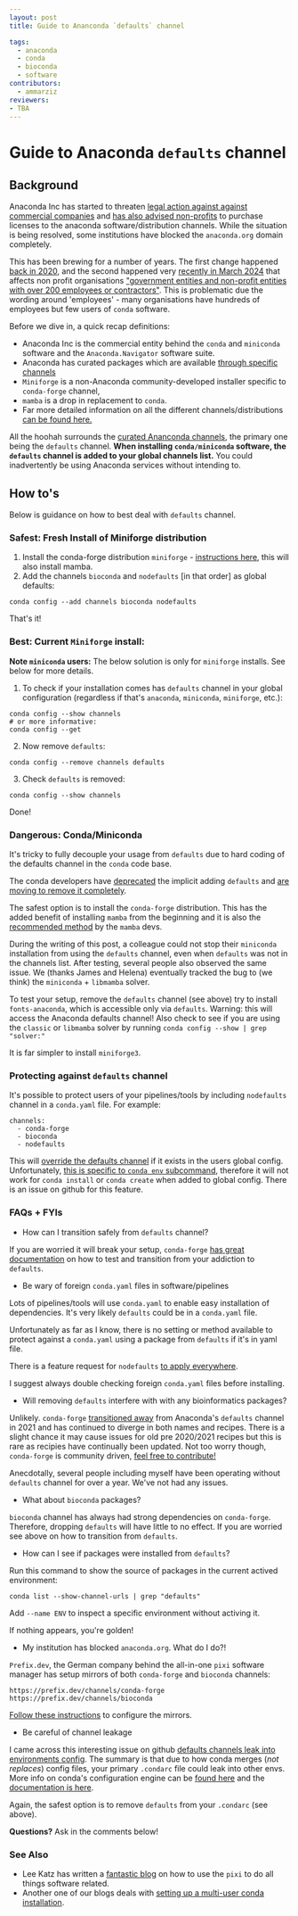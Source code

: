 ```yaml
---
layout: post
title: Guide to Ananconda `defaults` channel

tags:
  - anaconda
  - conda
  - bioconda
  - software
contributors:
  - ammarziz
reviewers:
- TBA
---
```


# Guide to Anaconda `defaults` channel

## Background

Anaconda Inc has started to threaten [legal action against against commercial companies](https://www.reuters.com/legal/litigation/intel-sued-copyright-infringement-over-ai-software-2024-08-09/) and [has also advised non-profits](https://www.theregister.com/2024/08/08/anaconda_puts_the_squeeze_on/) to purchase licenses to the anaconda software/distribution channels. While the situation is being resolved, some institutions have blocked the `anaconda.org` domain completely.

This has been brewing for a number of years. The first change happened [back in 2020](https://www.anaconda.com/blog/sustaining-our-stewardship-of-the-open-source-data-science-community), and the second happened very [recently in March 2024](https://legal.anaconda.com/policies/en/?name=terms-of-service#anaconda-terms-of-service) that affects non profit organisations ["government entities and non-profit entities with over 200 employees or contractors"](https://www.theregister.com/2024/08/08/anaconda_puts_the_squeeze_on/). This is problematic due the wording around 'employees' - many organisations have hundreds of employees but few users of `conda` software.

Before we dive in, a quick recap definitions:

- Anaconda Inc is the commercial entity behind the `conda` and `miniconda` software and the `Anaconda.Navigator` software suite.
- Anaconda has curated packages which are available [through specific channels](https://repo.anaconda.com/pkgs/)  
- `Miniforge` is a non-Anaconda community-developed installer specific to `conda-forge` channel, 
- `mamba` is a drop in replacement to `conda`.
- Far more detailed information on all the different channels/distributions [can be found here.](https://bioconda.github.io/faqs.html#what-s-the-difference-between-anaconda-conda-miniconda-mamba-mambaforge-micromamba)

All the hoohah surrounds the [curated Ananconda channels](https://docs.anaconda.com/working-with-conda/reference/default-repositories/), the primary one being the `defaults` channel. **When installing `conda/miniconda` software, the `defaults` channel is added to your global channels list.** You could inadvertently be using Anaconda services without intending to.

## How to's

Below is guidance on how to best deal with `defaults` channel.

### Safest: Fresh Install of Miniforge distribution

1. Install the conda-forge distribution `miniforge`   - [instructions here](https://github.com/conda-forge/miniforge), this will also install mamba.
2. Add the channels `bioconda` and `nodefaults` [in that order] as global defaults:
```
conda config --add channels bioconda nodefaults
```

That's it! 

### Best: Current `Miniforge` install:

**Note `miniconda` users:** The below solution is only for `miniforge` installs. See below for more details.

1. To check if your installation comes has `defaults` channel in your global configuration (regardless if that's `anaconda`, `miniconda`, `miniforge`, etc.):

```
conda config --show channels
# or more informative: 
conda config --get
```

2. Now remove `defaults`:
  ```
  conda config --remove channels defaults
  ```

3. Check `defaults` is removed:
  ```
  conda config --show channels
  ```

Done!

### Dangerous: Conda/Miniconda

It's tricky to fully decouple your usage from `defaults` due to hard coding of the defaults channel in the `conda` code base. 

The conda developers have [deprecated](https://github.com/conda/conda/pull/14288) the implicit adding `defaults` and [are moving to remove it completely](https://github.com/conda/conda/issues/14217).

The safest option is to install the `conda-forge` distribution. This has the added benefit of installing `mamba` from the beginning and it is also the [recommended method](https://mamba.readthedocs.io/en/latest/installation/mamba-installation.html) by the `mamba` devs.

During the writing of this post, a colleague could not stop their `miniconda` installation from using the `defaults` channel, even when `defaults` was not in the channels list. After testing, several people also observed the same issue. We (thanks James and Helena) eventually tracked the bug to (we think) the `miniconda` + `libmamba` solver.

To test your setup, remove the `defaults` channel (see above) try to install `fonts-anaconda`, which is accessible only via `defaults`. Warning: this will access the Anaconda defaults channel! Also check to see if you are using the `classic` or `libmamba` solver by running `conda config --show | grep "solver:"`

It is far simpler to install `miniforge3`.

### Protecting against `defaults` channel

It's possible to protect users of your pipelines/tools by including `nodefaults` channel in a `conda.yaml` file. For example:

```
channels:
  - conda-forge
  - bioconda
  - nodefaults
```

This will [override the defaults channel](https://docs.conda.io/projects/conda/en/4.6.1/user-guide/tasks/manage-environments.html#creating-an-environment-file-manually) if it exists in the users global config. Unfortunately, [this is specific to `conda env` subcommand](https://stackoverflow.com/a/67708768), therefore it will not work for `conda install` or `conda create` when added to global config. There is an issue on github for this feature.

### FAQs + FYIs

- How can I transition safely from `defaults` channel?

If you are worried it will break your setup, `conda-forge` [has great documentation](https://conda-forge.org/docs/user/transitioning_from_defaults/) on how to test and transition from your addiction to `defaults`.

- Be wary of foreign `conda.yaml` files in software/pipelines

Lots of pipelines/tools will use `conda.yaml` to enable easy installation of dependencies. It's very likely `defaults` could be in a `conda.yaml` file.

Unfortunately as far as I know, there is no setting or method available to protect against a `conda.yaml` using a package from `defaults` if it's in yaml file.

There is a feature request for `nodefaults` [to apply everywhere](https://github.com/conda/conda/issues/12010). 

I suggest always double checking foreign `conda.yaml` files before installing.

- Will removing `defaults` interfere with with any bioinformatics packages?

Unlikely. `conda-forge` [transitioned away](https://conda-forge.org/news/2021/09/30/defaults-channel-is-now-dropped-when-building-conda-forge-packages/) from Anaconda's `defaults` channel in 2021 and has continued to diverge in both names and recipes. There is a slight chance it may cause issues for old pre 2020/2021 recipes but this is rare as recipies have continually been updated. Not too worry though, `conda-forge` is community driven, [feel free to contribute!](https://conda-forge.org/docs/user/contributing/)

Anecdotally, several people including myself have been operating without `defaults` channel for over a year. We've not had any issues. 

- What about `bioconda` packages?

`bioconda` channel has always had strong dependencies on `conda-forge`. Therefore, dropping `defaults` will have little to no effect. If you are worried see above on how to transition from `defaults`.

- How can I see if packages were installed from `defaults`? 

Run this command to show the source of packages in the current actived environment:

  ```
  conda list --show-channel-urls | grep "defaults"
  ```

Add `--name ENV` to inspect a specific environment without activing it.

If nothing appears, you're golden!

- My institution has blocked `anaconda.org`. What do I do?!

`Prefix.dev`, the German company behind the all-in-one `pixi` software manager has setup mirrors of both `conda-forge` and `bioconda` channels:

```
https://prefix.dev/channels/conda-forge
https://prefix.dev/channels/bioconda
```

[Follow these instructions](https://docs.conda.io/projects/conda/en/latest/user-guide/configuration/mirroring.html
) to configure the mirrors.

- Be careful of channel leakage

I came across this interesting issue on github [defaults channels leak into environments config](https://github.com/conda/conda/issues/12136). The summary is that due to how conda merges (*not replaces*) config files, your primary `.condarc` file could leak into other envs. More info on conda's configuration engine can be [found here](https://www.anaconda.com/blog/conda-configuration-engine-power-users) and the [documentation is here](https://docs.conda.io/projects/conda/en/latest/user-guide/configuration/use-condarc.html#conflict-merging-strategy).

Again, the safest option is to remove `defaults` from your `.condarc` (see above).

**Questions?** Ask in the comments below!

### See Also

- Lee Katz has written a [fantastic blog](https://ubinfie.github.io/2024/10/03/pixi-basics.html) on how to use the `pixi` to do all things software related.
- Another one of our blogs deals with [setting up a multi-user conda installation](https://ubinfie.github.io/2024/04/02/shared-conda-tutorial.html).
